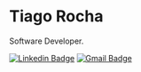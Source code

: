 # Tiago Rocha 

Software Developer.

[![Linkedin Badge](https://img.shields.io/badge/-Tiago%20Rocha-2563eb?style=flat-square&logo=Linkedin&logoColor=white&link=https://www.linkedin.com/in/tiago-rocha-1a108710b/)](https://www.linkedin.com/in/tiago-rocha-1a108710b/) 
[![Gmail Badge](https://img.shields.io/badge/-tiago.rocha.pro@gmail.com-2563eb?style=flat-square&logo=Gmail&logoColor=white&link=mailtotiago.rocha.pro@gmail.com)](mailto:tiago.rocha.pro@gmail.com)

